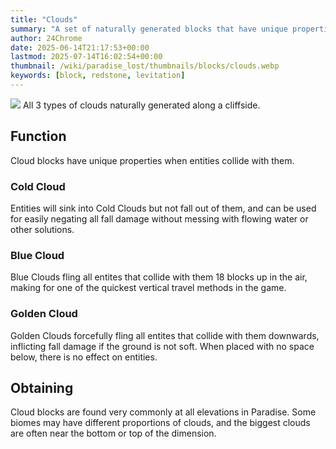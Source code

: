 ```yaml
---
title: "Clouds"
summary: "A set of naturally generated blocks that have unique properties when collided with"
author: 24Chrome
date: 2025-06-14T21:17:53+00:00
lastmod: 2025-07-14T16:02:54+00:00
thumbnail: /wiki/paradise_lost/thumbnails/blocks/clouds.webp
keywords: [block, redstone, levitation]
---
```


<img src="/wiki/paradise_lost/blocks/clouds.webp">
All 3 types of clouds naturally generated along a cliffside.

## Function
Cloud blocks have unique properties when entities collide with them.

### Cold Cloud
Entities will sink into Cold Clouds but not fall out of them, and can be used for easily negating all fall damage without messing with flowing water or other solutions.

### Blue Cloud
Blue Clouds fling all entites that collide with them 18 blocks up in the air, making for one of the quickest vertical travel methods in the game.

### Golden Cloud
Golden Clouds forcefully fling all entites that collide with them downwards, inflicting fall damage if the ground is not soft. When placed with no space below, there is no effect on entities.

## Obtaining
Cloud blocks are found very commonly at all elevations in Paradise. Some biomes may have different proportions of clouds, and the biggest clouds are often near the bottom or top of the dimension.

